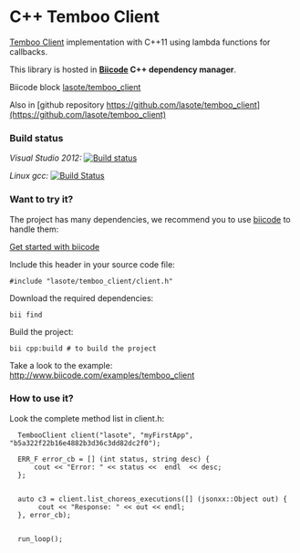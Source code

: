 # C++ Temboo Client

[Temboo Client](https://www.temboo.com/restapi/reference) implementation with C++11 using lambda functions for callbacks.

This library is hosted in **[Biicode](http://www.biicode.com) C++ dependency manager**.

Biicode block [lasote/temboo_client](http://www.biicode.com/lasote/temboo_client)

Also in [github repository https://github.com/lasote/temboo_client](https://github.com/lasote/temboo_client)


### Build status

*Visual Studio 2012:* [![Build status](https://ci.appveyor.com/api/projects/status/h63fyc99s50y5dtn?svg=true)](https://ci.appveyor.com/project/lasote/temboo-client)

*Linux gcc:* [![Build Status](https://travis-ci.org/lasote/temboo_client.svg?branch=master)](https://travis-ci.org/lasote/temboo_client)

### Want to try it?

The project has many dependencies, we recommend you to use [biicode](http://www.biicode.com) to handle them:

[Get started with biicode](http://docs.biicode.com/c++/gettingstarted.html)

Include this header in your source code file:

    #include "lasote/temboo_client/client.h"

Download the required dependencies:

    bii find

Build the project:

    bii cpp:build # to build the project

Take a look to the example: http://www.biicode.com/examples/temboo_client


### How to use it?

Look the complete method list in client.h:


	  TembooClient client("lasote", "myFirstApp", "b5a322f22b16e4882b3d36c3dd82dc2f0");

	  ERR_F error_cb = [] (int status, string desc) {
		  cout << "Error: " << status <<  endl  << desc;
	  };


	  auto c3 = client.list_choreos_executions([] (jsonxx::Object out) {
	       cout << "Response: " << out << endl;
	  }, error_cb);


	  run_loop();
